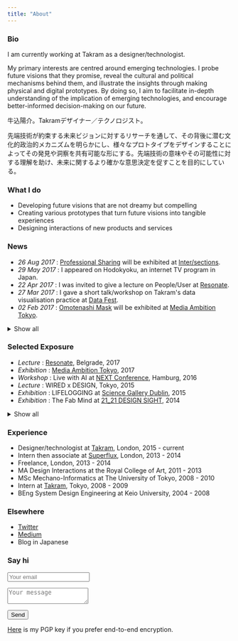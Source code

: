 ```yaml
---
title: "About"
---
```


### Bio
I am currently working at Takram as a designer/technologist.

My primary interests are centred around emerging technologies. I probe future visions that they promise, reveal the cultural and political mechanisms behind them, and illustrate the insights through making physical and digital prototypes. By doing so, I aim to facilitate in-depth understanding of the implication of emerging technologies, and encourage better-informed decision-making on our future.

<div class="ja">

牛込陽介。Takramデザイナー／テクノロジスト。

先端技術が約束する未来ビジョンに対するリサーチを通して、その背後に潜む文化的政治的メカニズムを明らかにし、様々なプロトタイプをデザインすることによってその発見や洞察を共有可能な形にする。先端技術の意味やその可能性に対する理解を助け、未来に関するより確かな意思決定を促すことを目的にしている。

</div>

### What I do

* Developing future visions that are not dreamy but compelling
* Creating various prototypes that turn future visions into tangible experiences
* Designing interactions of new products and services

### News

* _26 Aug 2017_ : [Professional Sharing](https://www.yosukeushigo.me/projects/professional-sharing) will be exhibited at [Inter/sections](https://intersections.io/).
* _29 May 2017_ : I appeared on Hodokyoku, an internet TV program in Japan.
* _22 Apr 2017_ : I was invited to give a lecture on People/User at [Resonate](http://resonate.io/2017/).
* _27 Mar 2017_ : I gave a short talk/workshop on Takram's data visualisation practice at [Data Fest](https://www.datafest.global/).
* _02 Feb 2017_ : [Omotenashi Mask](https://www.yosukeushigo.me/projects/omotenashi-mask) will be exhibited at [Media Ambition Tokyo](http://mediaambitiontokyo.jp/).

<details>
<summary>Show all</summary>

* _16 Jan 2017_ : Together with Takram members, I was interviewed by Axis magazine about Takram's LDF exhibition in 2016.
* _03 Nov 2016_ : I was invited to give a lecture at London College of Communication.

</details>

### Selected Exposure

* _Lecture_ : [Resonate](https://resonate.io), Belgrade, 2017
* _Exhibition_ : [Media Ambition Tokyo](http://mediaambitiontokyo.jp/), 2017
* _Workshop_ : Live with AI at [NEXT Conference](https://nextconf.eu/), Hamburg, 2016
* _Lecture_ : WIRED x DESIGN, Tokyo, 2015
* _Exhibition_ : LIFELOGGING at [Science Gallery Dublin](https://dublin.sciencegallery.com/), 2015
* _Exhibition_ : The Fab Mind at [21_21 DESIGN SIGHT](http://www.2121designsight.jp/en/program/fab_mind/), 2014

<details>
<summary>Show all</summary>

* _TV_ : Hodokyoku, Japan, 2017
* _Lecture_ : [Resonate](https://resonate.io), Belgrade, 2017
* _Lecture_ : [Data Fest](https://www.datafest.global/), Edinburgh, 2017
* _Exhibition_ : [Media Ambition Tokyo](http://mediaambitiontokyo.jp/), 2017
* _Lecture_ : London College of Communication, 2016
* _Exhibition_ : New Style New Artist at ICC, Tokyo, 2016
* _Workshop_ : Live with AI at [NEXT Conference](https://nextconf.eu/), Hamburg, 2016
* _Exhibition_ : Scenes Unseen at London Design Festival, 2016
* _Workshop_ : V&A Friday Late, London, 2016
* _Exhibition_ : Unread Messages at Aram Gallery, London, 2016
* _Workshop_ : Takram Academy at Space Art Technology, London, 2016
* _Talk_ : IAMAS graduation show, Gifu, 2016
* _Writing_ : [Speculative Everything Japanese Edition](http://amzn.asia/dKgTQyb), 2016
* _Exhibition_ : 8h Ahead at London Design Festival, 2015
* _Workshop_ : Speculative Ohgiri for WIRED, Tokyo, 2015
* _Lecture_ : WIRED x DESIGN, Tokyo, 2015
* _Exhibition_ : The Fab Mind at [21_21 DESIGN SIGHT](http://www.2121designsight.jp/en/program/fab_mind/), Tokyo, 2014
* _Talk_ : The Design Batons at Japan Institute of Design Promotion, Tokyo, 2014
* _Exhibition_ : [Wearable Futures](http://www.wearablefutures.co/), London, 2013
* _Exhibition_ : Bunny Smash at [Museum of Contemporary Art Tokyo](http://www.mot-art-museum.jp/eng/2013/usagi_smash/), 2013

</details>

### Experience

* Designer/technologist at [Takram](https://www.takram.com), London, 2015 - current
* Intern then associate at [Superflux](http://superflux.in/), London, 2013 - 2014
* Freelance, London, 2013 - 2014
* MA Design Interactions at the Royal College of Art, 2011 - 2013
* MSc Mechano-Informatics at The University of Tokyo, 2008 - 2010
* Intern at [Takram](https://www.takram.com), Tokyo, 2008 - 2009
* BEng System Design Engineering at Keio University, 2004 - 2008

### Elsewhere

* [<span class="icon is-small"><i class="fa fa-twitter" aria-hidden="true"></i></span> Twitter](https://www.twitter.com/ushi_ "Twitter")
* [<span class="icon is-small"><i class="fa fa-medium" aria-hidden="true"></i></span> Medium](https://www.medium.com "Medium (in English)")
* Blog in Japanese


### Say hi

<p class="control">
<form method="POST" action="http://formspree.io/i@yosukeushigo.me">
  <p class="control">
  <input class="input" type="email" name="email" placeholder="Your email">
  </p>
  <p class="control">
  <textarea class="textarea" name="message" placeholder="Your message"></textarea>
  </p>
  <p class="control">
  <button type="submit" class="button is-primary">Send</button>
  </p>
</form>
</p>

[Here](Yosuke_Ushigome_pub.asc) is my PGP key if you prefer end-to-end encryption.
